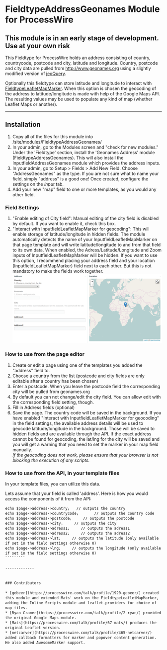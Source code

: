 # FieldtypeAddressGeonames Module for ProcessWire
## **This module is in an early stage of development. Use at your own risk**

This Fieldtype for ProcessWire holds an address consisting of country, countrycode, postcode and city, latitude and longitude.
Country, postcode and city data are pulled from http://www.geonames.org using a slightly modified version of [jeoQuery](http://tompi.github.io/jeoquery/).

Optionally this fieldtype can store latitude and longitude to interact with [FieldtypeLeafletMapMarker](http://modules.processwire.com/modules/fieldtype-leaflet-map-marker/). When this option is chosen the geocoding of the address to latitude/longitude is made with help of the Google Maps API. The resulting values may be used to populate any kind of map (whether Leaflet Maps or another).

----------

## Installation

1. Copy all of the files for this module into /site/modules/FieldtypeAddressGeonames/
2. In your admin, go to the Modules screen and "check for new modules." Under the 'Fieldtype' section, install the 'Geonames Address' module (FieldtypeAddressGeonames). This will also install the InputfieldAddressGeonames module which provides the address inputs.
3. In your admin, go to Setup > Fields > Add New Field. Choose "AddressGeonames" as the type. If you are not sure what to name your field, simply "address" is a good one! Once created, configure the settings on the *input* tab.
4. Add your new "map" field to one or more templates, as you would any other field.

### Field Settings

1. "Enable editing of City field": Manual editing of the city field is disabled by default. If you want to enable it, check this box.
2. "Interact with InputfieldLeafletMapMarker for geocoding": This will enable storage of latitude/longitude in hidden fields. The module automatically detects the name of your InputfieldLeafletMapMarker on that page template and will write latitude/longitude to and from that field to its own data. When enabled, the Adress/Latitude/Longitude and Zoom inputs of InputfieldLeafletMapMarker will be hidden. If you want to use this option, I recommend placing your address field and your location (InputfieldLeafletMapMarker)  field next to each other. But this is not mandatory to make the fields work together.
![Screenshot of address field next to leaflet map field](/images/001.png)

### How to use from the page editor

1. Create or edit a page using one of the templates you added the "address" field to.
2. Choose a country from the list (postcode and city fields are only editable after a country has been chosen)
3. Enter a postcode. When you leave the postcode field the corresponding city will be pulled from geonames.org
4. By default you can not change/edit the city field. You can allow edit with the corresponding field setting, though.
5. Fill in Address fields (optional)
6. Save the page. The country code will be saved in the background. If you have enabled "Interact with InputfieldLeafletMapMarker for geocoding" in the field settings, the available address details will be used to geocode latitude/longitude in the background. Those will be saved to hidden fields and are available through the API. If the exact address cannot be found for geocoding, the lat/lng for the city will be saved and you will get a warning that you need to set the marker in your map field manually.  
_If the geocoding does not work, please ensure that your browser is not blocking the execution of any scripts._


### How to use from the API, in your template files

In your template files, you can utilize this data.

Lets assume that your field is called 'address'. Here is how you would access the components of it from the API:
```````````
echo $page->address->country;	// outputs the country
echo $page->address->countrycode;		// outputs the country code
echo $page->address->postcode;     // outputs the postcode
echo $page->address->city;     // outputs the city
echo $page->address->adress1;     // outputs the adress1
echo $page->address->adress2;     // outputs the adress2
echo $page->address->lat;     // outputs the latitude (only available if set in the field settings otherwise 0)
echo $page->address->lng;     // outputs the longitude (only available if set in the field settings otherwise 0)
`````````

-------------


### Contributors

* [gebeer](https://processwire.com/talk/profile/1920-gebeer/) created this module and extended Mats' work on the FieldtypeLeafletMapMarker, adding the Inline Scripts module and leaflet-providers for choice of map tiles.
* [Ryan Cramer](https://processwire.com/talk/profile/2-ryan/) provided the original Google Maps module.
* [Mats](https://processwire.com/talk/profile/67-mats/) produces the original Leaflet version.
* [netcarver](https://processwire.com/talk/profile/465-netcarver/) added callback formatters for marker and popover content generation. He also added AwesomeMarker support.
